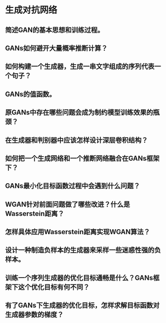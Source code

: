 # 生成对抗网络

## 简述GAN的基本思想和训练过程。

## GANs如何避开大量概率推断计算？

## 如何构建一个生成器，生成一串文字组成的序列代表一个句子？

## GANs的值函数。

## 原GANs中存在哪些问题会成为制约模型训练效果的瓶颈？

## 在生成器和判别器中应该怎样设计深层卷积结构？

## 如何把一个生成网络和一个推断网络融合在GANs框架下？

## GANs最小化目标函数过程中会遇到什么问题？

## WGAN针对前面问题做了哪些改进？什么是Wasserstein距离？

## 怎样具体应用Wasserstein距离实现WGAN算法？

## 设计一种制造负样本的生成器来采样一些迷惑性强的负样本。

## 训练一个序列生成器的优化目标通畅是什么？GANs框架下这个优化目标有何不同？

## 有了GANs下生成器的优化目标，怎样求解目标函数对生成器参数的梯度？
